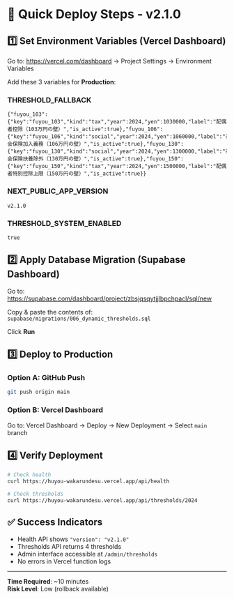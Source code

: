 # 🚀 Quick Deploy Steps - v2.1.0

## 1️⃣ Set Environment Variables (Vercel Dashboard)

Go to: https://vercel.com/dashboard → Project Settings → Environment Variables

Add these 3 variables for **Production**:

### THRESHOLD_FALLBACK
```
{"fuyou_103":{"key":"fuyou_103","kind":"tax","year":2024,"yen":1030000,"label":"配偶者控除（103万円の壁）","is_active":true},"fuyou_106":{"key":"fuyou_106","kind":"social","year":2024,"yen":1060000,"label":"社会保険加入義務（106万円の壁）","is_active":true},"fuyou_130":{"key":"fuyou_130","kind":"social","year":2024,"yen":1300000,"label":"社会保険扶養除外（130万円の壁）","is_active":true},"fuyou_150":{"key":"fuyou_150","kind":"tax","year":2024,"yen":1500000,"label":"配偶者特別控除上限（150万円の壁）","is_active":true}}
```

### NEXT_PUBLIC_APP_VERSION
```
v2.1.0
```

### THRESHOLD_SYSTEM_ENABLED
```
true
```

## 2️⃣ Apply Database Migration (Supabase Dashboard)

Go to: https://supabase.com/dashboard/project/zbsjqsqytjjlbpchpacl/sql/new

Copy & paste the contents of: `supabase/migrations/006_dynamic_thresholds.sql`

Click **Run**

## 3️⃣ Deploy to Production

### Option A: GitHub Push
```bash
git push origin main
```

### Option B: Vercel Dashboard
Go to: Vercel Dashboard → Deploy → New Deployment → Select `main` branch

## 4️⃣ Verify Deployment

```bash
# Check health
curl https://huyou-wakarundesu.vercel.app/api/health

# Check thresholds
curl https://huyou-wakarundesu.vercel.app/api/thresholds/2024
```

## ✅ Success Indicators

- Health API shows `"version": "v2.1.0"`
- Thresholds API returns 4 thresholds
- Admin interface accessible at `/admin/thresholds`
- No errors in Vercel function logs

---

**Time Required**: ~10 minutes  
**Risk Level**: Low (rollback available)